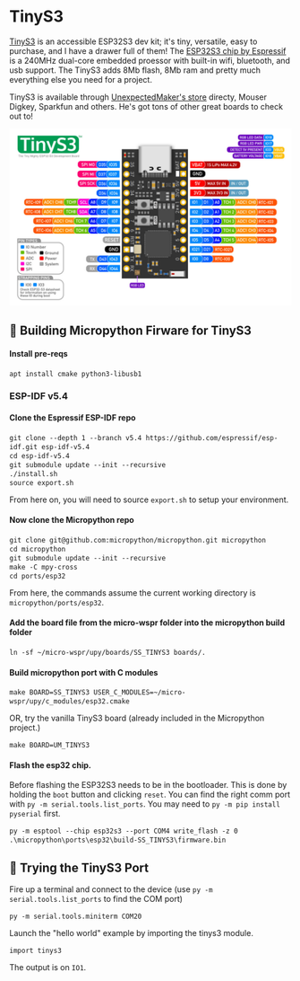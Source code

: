 # TinyS3

[TinyS3](https://unexpectedmaker.com/shop.html#!/TinyS3/p/577100101/category=154217256) is an accessible ESP32S3 dev kit; it's tiny, versatile, easy to purchase, and I have a drawer full of them!  The [ESP32S3 chip by Espressif](https://www.espressif.com/en/products/socs/esp32-s3) is a 240MHz dual-core embedded proessor with built-in wifi, bluetooth, and usb support.  The TinyS3 adds 8Mb flash, 8Mb ram and pretty much everything else you need for a project.  

TinyS3 is available through [UnexpectedMaker's store](https://unexpectedmaker.com/) directy, Mouser Digkey, Sparkfun and others. He's got tons of other great boards to check out to!

<p align="center">
  <img src="https://github.com/stephanelsmith/micro-wspr/blob/master/docs/ports/tinys3/pins_tinys3.jpg?raw=true" alt="" width="600"/>
</p>

## :hammer: Building Micropython Firware for TinyS3
#### Install pre-reqs
```
apt install cmake python3-libusb1
```
### ESP-IDF v5.4
#### Clone the Espressif ESP-IDF repo
```
git clone --depth 1 --branch v5.4 https://github.com/espressif/esp-idf.git esp-idf-v5.4
cd esp-idf-v5.4
git submodule update --init --recursive
./install.sh
source export.sh
```
From here on, you will need to source ```export.sh``` to setup your environment.

#### Now clone the Micropython repo
```
git clone git@github.com:micropython/micropython.git micropython
cd micropython
git submodule update --init --recursive
make -C mpy-cross
cd ports/esp32
```
From here, the commands assume the current working directory is ```micropython/ports/esp32```.

#### Add the board file from the micro-wspr folder into the micropython build folder
```
ln -sf ~/micro-wspr/upy/boards/SS_TINYS3 boards/.
```

#### Build micropython port with C modules
```
make BOARD=SS_TINYS3 USER_C_MODULES=~/micro-wspr/upy/c_modules/esp32.cmake
```

OR, try the vanilla TinyS3 board (already included in the Micropython project.)
```
make BOARD=UM_TINYS3
```


#### Flash the esp32 chip.
Before flashing the ESP32S3 needs to be in the bootloader.  This is done by holding the ```boot``` button and clicking ```reset```.  You can find the right comm port with ```py -m serial.tools.list_ports```.  You may need to ```py -m pip install pyserial``` first.
```
py -m esptool --chip esp32s3 --port COM4 write_flash -z 0 .\micropython\ports\esp32\build-SS_TINYS3\firmware.bin
```


## :runner: Trying the TinyS3 Port
Fire up a terminal and connect to the device (use ```py -m serial.tools.list_ports``` to find the COM port)
```
py -m serial.tools.miniterm COM20
```

Launch the "hello world" example by importing the tinys3 module.
```
import tinys3
```

The output is on ```IO1```.




